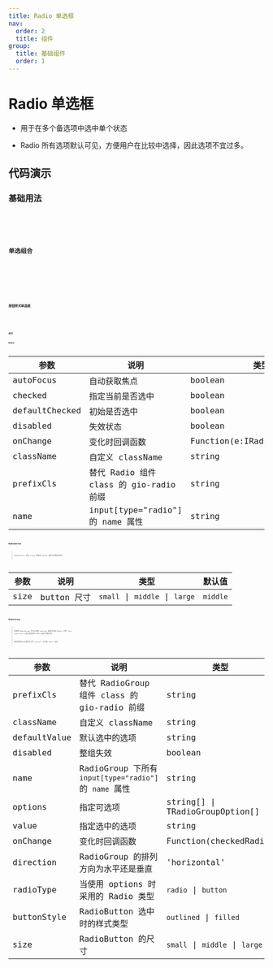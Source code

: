 ```yaml
---
title: Radio 单选框
nav:
  order: 2
  title: 组件
group:
  title: 基础组件
  order: 1
---
```


# Radio 单选框

- 用于在多个备选项中选中单个状态

- Radio 所有选项默认可见，方便用户在比较中选择，因此选项不宜过多。

## 代码演示

### 基础用法

<code src='./demos/radio.tsx' title='基本' desc='基本的Radio' />

<code src='./demos/disabledRadio.tsx' title='禁用状态' desc='禁用状态的Radio' />

### 单选组合

<code src='./demos/radioGroup.tsx' title='单选组合' desc='一组互斥的 Radio 配合使用' />

<code src='./demos/radioGroupVertical.tsx' title='Radio.Group - 垂直状态' desc='垂直的 Radio.Group' />

<code src='./demos/radioGroupMixed.tsx' title='Radio.Group - options 配置与 Radio 混合' desc='同时存在 options 与 Radio 组件混合写入' />

<code src='./demos/radioGroupFilter.tsx' title='Radio.Group - valid' desc='不合法的 options 与 Child 将会被自动剔除' />

### 按钮样式单选框

<code src='./demos/radioButton.tsx'/>

<code src='./demos/radioButtonSize.tsx' title='按钮 Radio 大小' desc='large/middle/small 三种组合，可以和表单输入框进行对应配合。' />

<code src='./demos/radioButtonStyle.tsx'/>

## API

### Radio

| 参数           | 说明                                    | 类型                          | 默认值 |
| -------------- | --------------------------------------- | ----------------------------- | ------ |
| autoFocus      | 自动获取焦点                            | boolean                       | false  |
| checked        | 指定当前是否选中                        | boolean                       | false  |
| defaultChecked | 初始是否选中                            | boolean                       | false  |
| disabled       | 失效状态                                | boolean                       | false  |
| onChange       | 变化时回调函数                          | Function(e:IRadioChangeEvent) | -      |
| className      | 自定义 className                        | string                        | -      |
| prefixCls      | 替代 Radio 组件 class 的 gio-radio 前缀 | string                        | -      |
| name           | input[type="radio"] 的 name 属性        | string                        | -      |

### RadioButton

> RadioButton 其他 props 继承自 Radio。因此不再重复说明。

| 参数 | 说明        | 类型                           | 默认值   |
| ---- | ----------- | ------------------------------ | -------- |
| size | button 尺寸 | `small` \| `middle` \| `large` | `middle` |

### RadioGroup

> 在使用 RadioGroup 时可以混用 options 配置与内嵌 Radio，同时 null, undefined 以及其他类型的 DOM 与组件将被过滤。
>
> 但仍然建议以合规的方式写 options 与内嵌 Radio 组件

| 参数         | 说明                                                   | 类型                              | 默认值     |
| ------------ | ------------------------------------------------------ | --------------------------------- | ---------- |
| prefixCls    | 替代 RadioGroup 组件 class 的 gio-radio 前缀           | string                            | -          |
| className    | 自定义 className                                       | string                            | -          |
| defaultValue | 默认选中的选项                                         | string                            | -          |
| disabled     | 整组失效                                               | boolean                           | false      |  |
| name         | RadioGroup 下所有 `input[type="radio"]` 的 `name` 属性 | string                            | -          |
| options      | 指定可选项                                             | string\[] \| TRadioGroupOption\[] | \[]        |
| value        | 指定选中的选项                                         | string                            | \[]        |
| onChange     | 变化时回调函数                                         | Function(checkedRadio)            | -          |
| direction    | RadioGroup 的排列方向为水平还是垂直                    | 'horizontal'                      | 'vertical' | 'horizontal' |
| radioType    | 当使用 options 时采用的 Radio 类型                     | `radio` \| `button`               | `radio`    |
| buttonStyle  | RadioButton 选中时的样式类型                           | `outlined` \| `filled`            | `outlined` |
| size         | RadioButton 的尺寸                                     | `small` \| `middle` \| `large`    | `middle`   |
